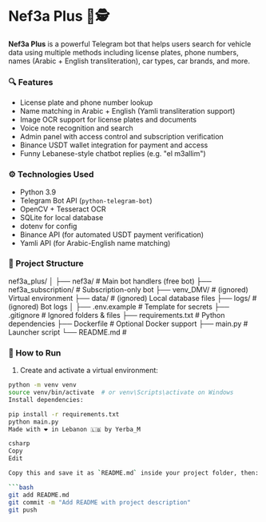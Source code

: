 # Nef3a Plus 🚗🕵️

**Nef3a Plus** is a powerful Telegram bot that helps users search for vehicle data using multiple methods including license plates, phone numbers, names (Arabic + English transliteration), car types, car brands, and more.

### 🔍 Features

- License plate and phone number lookup
- Name matching in Arabic + English (Yamli transliteration support)
- Image OCR support for license plates and documents
- Voice note recognition and search
- Admin panel with access control and subscription verification
- Binance USDT wallet integration for payment and access
- Funny Lebanese-style chatbot replies (e.g. "el m3allim")

### ⚙️ Technologies Used

- Python 3.9
- Telegram Bot API (`python-telegram-bot`)
- OpenCV + Tesseract OCR
- SQLite for local database
- dotenv for config
- Binance API (for automated USDT payment verification)
- Yamli API (for Arabic-English name matching)

### 📂 Project Structure
nef3a_plus/ │ ├── nef3a/ # Main bot handlers (free bot) ├── nef3a_subscription/ # Subscription-only bot ├── venv_DMV/ # (ignored) Virtual environment ├── data/ # (ignored) Local database files ├── logs/ # (ignored) Bot logs │ ├── .env.example # Template for secrets ├── .gitignore # Ignored folders & files ├── requirements.txt # Python dependencies ├── Dockerfile # Optional Docker support ├── main.py # Launcher script └── README.md #


### 🚀 How to Run

1. Create and activate a virtual environment:

```bash
python -m venv venv
source venv/bin/activate  # or venv\Scripts\activate on Windows
Install dependencies:

pip install -r requirements.txt
python main.py
Made with ❤️ in Lebanon 🇱🇧 by Yerba_M

csharp
Copy
Edit

Copy this and save it as `README.md` inside your project folder, then:

```bash
git add README.md
git commit -m "Add README with project description"
git push
